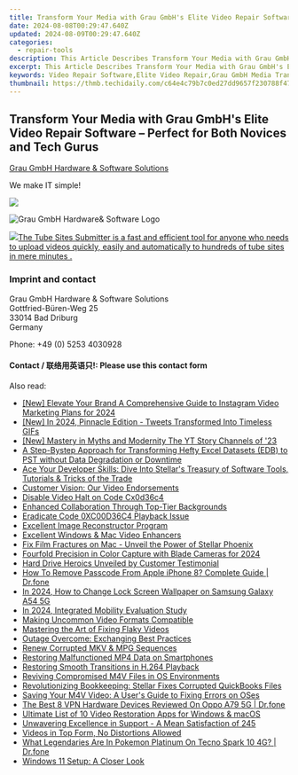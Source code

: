 ```yaml
---
title: Transform Your Media with Grau GmbH's Elite Video Repair Software – Perfect for Both Novices and Tech Gurus!
date: 2024-08-08T00:29:47.640Z
updated: 2024-08-09T00:29:47.640Z
categories:
  - repair-tools
description: This Article Describes Transform Your Media with Grau GmbH's Elite Video Repair Software – Perfect for Both Novices and Tech Gurus!
excerpt: This Article Describes Transform Your Media with Grau GmbH's Elite Video Repair Software – Perfect for Both Novices and Tech Gurus!
keywords: Video Repair Software,Elite Video Repair,Grau GmbH Media Transformation,Video Editing Software,Professional Video Repair Tools,Video Fix Software Grau GmbH,User-Friendly Video Editing Software
thumbnail: https://thmb.techidaily.com/c64e4c79b7c0ed27dd9657f230788f47fff39a2fe25d0191fd48add7ff7b93db.jpg
---
```


## Transform Your Media with Grau GmbH's Elite Video Repair Software – Perfect for Both Novices and Tech Gurus

[Grau GmbH Hardware & Software Solutions](https://main.grauonline.de/)

We make IT simple!

<!-- affiliate ads begin -->
<a href="https://shop.copernic.com/order/checkout.php?PRODS=41033101&QTY=1&AFFILIATE=108875&CART=1"><img src="https://secure.2checkout.com/images/merchant/8d30aa96e72440759f74bd2306c1fa3d/Copernic-2023-Affiliate-728x90-Elite.png" border="0"></a>
<!-- affiliate ads end -->
![Grau GmbH Hardware& Software Logo](https://main.grauonline.de/wp-content/uploads/2021/05/output-onlinepngtools.png)

<!-- affiliate ads begin -->
<a href="https://secure.2checkout.com/order/checkout.php?PRODS=4531356&QTY=1&AFFILIATE=108875&CART=1"><img src="https://secure.avangate.com/images/merchant/8fdd149fcaa7058caccc9c4ad5b0d89a/products/tss-box.JPG" border="0">The Tube Sites Submitter is a fast and efficient tool for anyone who needs to upload videos quickly, easily and automatically to hundreds of tube sites in mere minutes . </a>
<!-- affiliate ads end -->
### Imprint and contact

 Grau GmbH Hardware & Software Solutions  
 Gottfried-Büren-Weg 25  
 33014 Bad Driburg  
 Germany

Phone: +49 (0) 5253 4030928

#### Contact / 联络用英语只!: Please use this contact form

<ins class="adsbygoogle"
     style="display:block"
     data-ad-format="autorelaxed"
     data-ad-client="ca-pub-7571918770474297"
     data-ad-slot="1223367746"></ins>



<ins class="adsbygoogle"
     style="display:block"
     data-ad-client="ca-pub-7571918770474297"
     data-ad-slot="8358498916"
     data-ad-format="auto"
     data-full-width-responsive="true"></ins>

<span class="atpl-alsoreadstyle">Also read:</span>
<div><ul>
<li><a href="https://instagram-clips.techidaily.com/new-elevate-your-brand-a-comprehensive-guide-to-instagram-video-marketing-plans-for-2024/"><u>[New] Elevate Your Brand  A Comprehensive Guide to Instagram Video Marketing Plans for 2024</u></a></li>
<li><a href="https://twitter-videos.techidaily.com/new-in-2024-pinnacle-edition-tweets-transformed-into-timeless-gifs/"><u>[New] In 2024, Pinnacle Edition - Tweets Transformed Into Timeless GIFs</u></a></li>
<li><a href="https://extra-support.techidaily.com/new-mastery-in-myths-and-modernity-the-yt-story-channels-of-23/"><u>[New] Mastery in Myths and Modernity  The YT Story Channels of '23</u></a></li>
<li><a href="https://data-wizards.techidaily.com/a-step-bystep-approach-for-transforming-hefty-excel-datasets-edb-to-pst-without-data-degradation-or-downtime/"><u>A Step-Bystep Approach for Transforming Hefty Excel Datasets (EDB) to PST without Data Degradation or Downtime</u></a></li>
<li><a href="https://data-wizards.techidaily.com/ace-your-developer-skills-dive-into-stellars-treasury-of-software-tools-tutorials-and-tricks-of-the-trade/"><u>Ace Your Developer Skills: Dive Into Stellar's Treasury of Software Tools, Tutorials & Tricks of the Trade</u></a></li>
<li><a href="https://data-wizards.techidaily.com/customer-vision-our-video-endorsements/"><u>Customer Vision: Our Video Endorsements</u></a></li>
<li><a href="https://data-wizards.techidaily.com/disable-video-halt-on-code-cx0d36c4/"><u>Disable Video Halt on Code Cx0d36c4</u></a></li>
<li><a href="https://desktop-recording.techidaily.com/enhanced-collaboration-through-top-tier-backgrounds/"><u>Enhanced Collaboration Through Top-Tier Backgrounds</u></a></li>
<li><a href="https://data-wizards.techidaily.com/eradicate-code-0xc00d36c4-playback-issue/"><u>Eradicate Code 0XC00D36C4 Playback Issue</u></a></li>
<li><a href="https://data-wizards.techidaily.com/excellent-image-reconstructor-program/"><u>Excellent Image Reconstructor Program</u></a></li>
<li><a href="https://data-wizards.techidaily.com/excellent-windows-and-mac-video-enhancers/"><u>Excellent Windows & Mac Video Enhancers</u></a></li>
<li><a href="https://data-wizards.techidaily.com/fix-film-fractures-on-mac-unveil-the-power-of-stellar-phoenix/"><u>Fix Film Fractures on Mac - Unveil the Power of Stellar Phoenix</u></a></li>
<li><a href="https://some-techniques.techidaily.com/fourfold-precision-in-color-capture-with-blade-cameras-for-2024/"><u>Fourfold Precision in Color Capture with Blade Cameras for 2024</u></a></li>
<li><a href="https://data-wizards.techidaily.com/hard-drive-heroics-unveiled-by-customer-testimonial/"><u>Hard Drive Heroics Unveiled by Customer Testimonial</u></a></li>
<li><a href="https://iphone-unlock.techidaily.com/how-to-remove-passcode-from-apple-iphone-8-complete-guide-drfone-by-drfone-ios/"><u>How To Remove Passcode From Apple iPhone 8? Complete Guide | Dr.fone</u></a></li>
<li><a href="https://android-unlock.techidaily.com/in-2024-how-to-change-lock-screen-wallpaper-on-samsung-galaxy-a54-5g-by-drfone-android/"><u>In 2024, How to Change Lock Screen Wallpaper on Samsung Galaxy A54 5G</u></a></li>
<li><a href="https://extra-guidance.techidaily.com/in-2024-integrated-mobility-evaluation-study/"><u>In 2024, Integrated Mobility Evaluation Study</u></a></li>
<li><a href="https://data-wizards.techidaily.com/making-uncommon-video-formats-compatible/"><u>Making Uncommon Video Formats Compatible</u></a></li>
<li><a href="https://data-wizards.techidaily.com/mastering-the-art-of-fixing-flaky-videos/"><u>Mastering the Art of Fixing Flaky Videos</u></a></li>
<li><a href="https://data-wizards.techidaily.com/outage-overcome-exchanging-best-practices/"><u>Outage Overcome: Exchanging Best Practices</u></a></li>
<li><a href="https://data-wizards.techidaily.com/renew-corrupted-mkv-and-mpg-sequences/"><u>Renew Corrupted MKV & MPG Sequences</u></a></li>
<li><a href="https://data-wizards.techidaily.com/restoring-malfunctioned-mp4-data-on-smartphones/"><u>Restoring Malfunctioned MP4 Data on Smartphones</u></a></li>
<li><a href="https://data-wizards.techidaily.com/restoring-smooth-transitions-in-h264-playback/"><u>Restoring Smooth Transitions in H.264 Playback</u></a></li>
<li><a href="https://data-wizards.techidaily.com/reviving-compromised-m4v-files-in-os-environments/"><u>Reviving Compromised M4V Files in OS Environments</u></a></li>
<li><a href="https://data-wizards.techidaily.com/revolutionizing-bookkeeping-stellar-fixes-corrupted-quickbooks-files/"><u>Revolutionizing Bookkeeping: Stellar Fixes Corrupted QuickBooks Files</u></a></li>
<li><a href="https://data-wizards.techidaily.com/saving-your-m4v-video-a-users-guide-to-fixing-errors-on-oses/"><u>Saving Your M4V Video: A User's Guide to Fixing Errors on OSes</u></a></li>
<li><a href="https://fake-location.techidaily.com/the-best-8-vpn-hardware-devices-reviewed-on-oppo-a79-5g-drfone-by-drfone-virtual-android/"><u>The Best 8 VPN Hardware Devices Reviewed On Oppo A79 5G | Dr.fone</u></a></li>
<li><a href="https://data-wizards.techidaily.com/ultimate-list-of-10-video-restoration-apps-for-windows-and-macos/"><u>Ultimate List of 10 Video Restoration Apps for Windows & macOS</u></a></li>
<li><a href="https://data-wizards.techidaily.com/unwavering-excellence-in-support-a-mean-satisfaction-of-245/"><u>Unwavering Excellence in Support - A Mean Satisfaction of 245</u></a></li>
<li><a href="https://data-wizards.techidaily.com/videos-in-top-form-no-distortions-allowed/"><u>Videos in Top Form, No Distortions Allowed</u></a></li>
<li><a href="https://android-pokemon-go.techidaily.com/what-legendaries-are-in-pokemon-platinum-on-tecno-spark-10-4g-drfone-by-drfone-virtual-android/"><u>What Legendaries Are In Pokemon Platinum On Tecno Spark 10 4G? | Dr.fone</u></a></li>
<li><a href="https://win11-tips.techidaily.com/windows-11-setup-a-closer-look/"><u>Windows 11 Setup: A Closer Look</u></a></li>
</ul></div>
